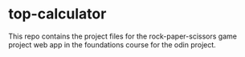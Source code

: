 # top-calculator
This repo contains the project files for the rock-paper-scissors game project web app in the foundations course for the odin project.
